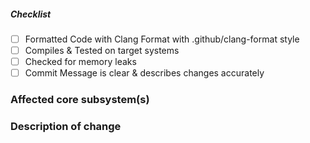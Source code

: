 <!--
Thank you for your pull request. Please provide a description above and review
the requirements below.

Bug fixes and new features should include tests and possibly benchmarks.

Contributors guide: ./CONTRIBUTING.md
-->


##### Checklist
<!-- Remove items that do not apply. For completed items, change [ ] to [x]. -->

- [ ] Formatted Code with Clang Format with .github/clang-format style 
- [ ] Compiles & Tested on target systems 
- [ ] Checked for memory leaks 
- [ ] Commit Message is clear & describes changes accurately 

### Affected core subsystem(s)
<!-- Please provide affected core subsystem(s). -->

### Description of change
<!-- Please provide a description of the change here. -->

